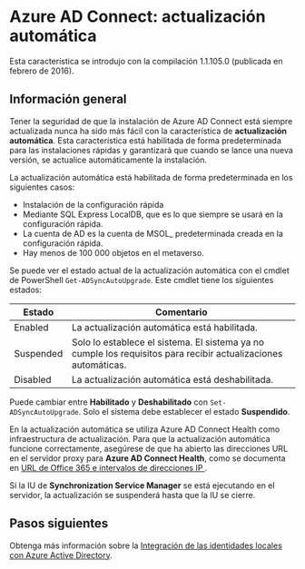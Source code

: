 <properties
   pageTitle="Azure AD Connect: actualización automática | Microsoft Azure"
   description="En este tema se describe la característica de actualización automática integrada en Azure AD Connect Sync."
   services="active-directory"
   documentationCenter=""
   authors="AndKjell"
   manager="StevenPo"
   editor=""/>

<tags
   ms.service="active-directory"
   ms.devlang="na"
   ms.topic="article"
   ms.tgt_pltfrm="na"
   ms.workload="identity"
   ms.date="02/16/2016"
   ms.author="andkjell"/>

# Azure AD Connect: actualización automática
Esta característica se introdujo con la compilación 1.1.105.0 (publicada en febrero de 2016).

## Información general
Tener la seguridad de que la instalación de Azure AD Connect está siempre actualizada nunca ha sido más fácil con la característica de **actualización automática**. Esta característica está habilitada de forma predeterminada para las instalaciones rápidas y garantizará que cuando se lance una nueva versión, se actualice automáticamente la instalación.

La actualización automática está habilitada de forma predeterminada en los siguientes casos:

- Instalación de la configuración rápida
- Mediante SQL Express LocalDB, que es lo que siempre se usará en la configuración rápida.
- La cuenta de AD es la cuenta de MSOL\_ predeterminada creada en la configuración rápida.
- Hay menos de 100 000 objetos en el metaverso.

Se puede ver el estado actual de la actualización automática con el cmdlet de PowerShell `Get-ADSyncAutoUpgrade`. Este cmdlet tiene los siguientes estados:

| Estado | Comentario |
| ---- | ---- |
| Enabled | La actualización automática está habilitada. |
| Suspended | Solo lo establece el sistema. El sistema ya no cumple los requisitos para recibir actualizaciones automáticas. |
| Disabled | La actualización automática está deshabilitada. |

Puede cambiar entre **Habilitado** y **Deshabilitado** con `Set-ADSyncAutoUpgrade`. Solo el sistema debe establecer el estado **Suspendido**.

En la actualización automática se utiliza Azure AD Connect Health como infraestructura de actualización. Para que la actualización automática funcione correctamente, asegúrese de que ha abierto las direcciones URL en el servidor proxy para **Azure AD Connect Health**, como se documenta en [URL de Office 365 e intervalos de direcciones IP ](https://support.office.com/article/Office-365-URLs-and-IP-address-ranges-8548a211-3fe7-47cb-abb1-355ea5aa88a2).

Si la IU de **Synchronization Service Manager** se está ejecutando en el servidor, la actualización se suspenderá hasta que la IU se cierre.

## Pasos siguientes
Obtenga más información sobre la [Integración de las identidades locales con Azure Active Directory](active-directory-aadconnect.md).

<!---HONumber=AcomDC_0218_2016-->
